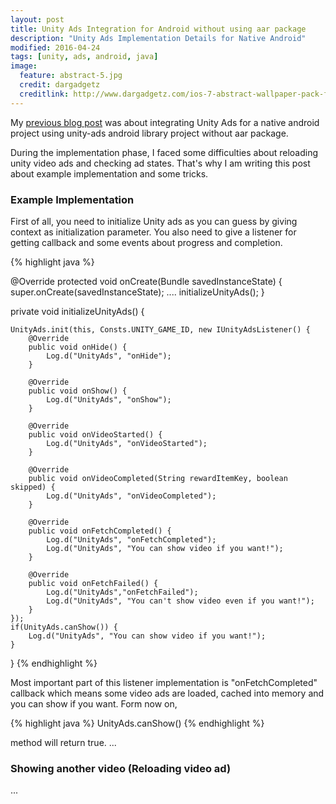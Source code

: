 ```yaml
---
layout: post
title: Unity Ads Integration for Android without using aar package
description: "Unity Ads Implementation Details for Native Android"
modified: 2016-04-24
tags: [unity, ads, android, java]
image:
  feature: abstract-5.jpg
  credit: dargadgetz
  creditlink: http://www.dargadgetz.com/ios-7-abstract-wallpaper-pack-for-iphone-5-and-ipod-touch-retina/
---
```


My <a href="http://fuatcoskun.github.io/unity-ads-integration-without-aar-package/">previous blog post</a> was about integrating Unity Ads for a native android project using unity-ads android library project without aar package.

During the implementation phase, I faced some difficulties about reloading unity video ads and checking ad states. That's why I am writing this post about example implementation and some tricks.

### Example Implementation

First of all, you need to initialize Unity ads as you can guess by giving context as initialization parameter. You also need to give a listener for getting callback and
some events about progress and completion.

{% highlight java %}

@Override
protected void onCreate(Bundle savedInstanceState) {
	super.onCreate(savedInstanceState);
	....
	initializeUnityAds();
}

private void initializeUnityAds() {

	UnityAds.init(this, Consts.UNITY_GAME_ID, new IUnityAdsListener() {
		@Override
		public void onHide() {
			Log.d("UnityAds", "onHide");
		}

		@Override
		public void onShow() {
			Log.d("UnityAds", "onShow");
		}

		@Override
		public void onVideoStarted() {
			Log.d("UnityAds", "onVideoStarted");
		}

		@Override
		public void onVideoCompleted(String rewardItemKey, boolean skipped) {
			Log.d("UnityAds", "onVideoCompleted");
		}

		@Override
		public void onFetchCompleted() {
			Log.d("UnityAds", "onFetchCompleted");
			Log.d("UnityAds", "You can show video if you want!");
		}

		@Override
		public void onFetchFailed() {
			Log.d("UnityAds","onFetchFailed");
			Log.d("UnityAds", "You can't show video even if you want!");
		}
	});
	if(UnityAds.canShow()) {
		Log.d("UnityAds", "You can show video if you want!");
	}
}
{% endhighlight %}

Most important part of this listener implementation is "onFetchCompleted" callback which means some video ads are loaded, cached into memory and you can show if you want. Form now on, 

{% highlight java %}
UnityAds.canShow() 
{% endhighlight %}

method will return true. 
...
### Showing another video (Reloading video ad)
...
